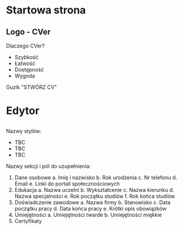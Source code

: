 # Startowa strona

## Logo - CVer

Dlaczego CVer?

- Szybkość
- Łatwość
- Dostępność
- Wygoda

Guzik "STWÓRZ CV"

# Edytor

##

Nazwy stylów:

- TBC
- TBC
- TBC

Nazwy sekcji i pól do uzupełnienia:

1. Dane osobowe
   a. Imię i nazwisko
   b. Rok urodzenia
   c. Nr telefonu
   d. Email
   e. Linki do portali społecznościowych
2. Edukacja
   a. Nazwa uczelni
   b. Wykształcenie
   c. Nazwa kierunku
   d. Nazwa specjalności
   e. Rok początku studiów
   f. Rok końca studiów
3. Doświadczenie zawodowe
   a. Nazwa firmy
   b. Stanowisko
   c. Data początku pracy
   d. Data końca pracy
   e. Krótki opis obowiązków
4. Umiejętności
   a. Umiejętności twarde
   b. Umiejętności miękkie
5. Certyfikaty
